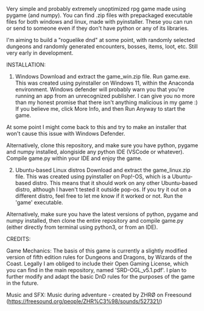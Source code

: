 Very simple and probably extremely unoptimized rpg game made using pygame (and numpy). You can find .zip files with prepackaged executable files for both windows and linux, made with pyinstaller. These you can run or send to someone even if they don't have python or any of its libraries.

I'm aiming to build a "roguelike dnd" at some point, with randomly selected dungeons and randomly generated encounters, bosses, items, loot, etc. Still very early in development.

INSTALLATION:

1. Windows
Download and extract the game_win.zip file. Run game.exe. This was created using pyinstaller on Windows 11, within the Anaconda environment. Windows defender will probably warn you that you're running an app from an unrecognized publisher. I can give you no more than my honest promise that there isn't anything malicious in my game :)
If you believe me, click More Info, and then Run Anyway to start the game.

At some point I might come back to this and try to make an installer that won't cause this issue with Windows Defender.

Alternatively, clone this repository, and make sure you have python, pygame and numpy installed, alongiside any python IDE (VSCode or whatever). Compile game.py within your IDE and enjoy the game.

2. Ubuntu-based Linux distros
Download and extract the game_linux.zip file. This was created using pyinstaller on Pop!-OS, which is a Ubuntu-based distro. This means that it should work on any other Ubuntu-based distro, although I haven't tested it outside pop-os. If you try it out on a different distro, feel free to let me know if it worked or not.
Run the 'game' executable.

Alternatively, make sure you have the latest versions of python, pygame and numpy installed, then clone the entire repository and compile game.py (either directly from terminal using python3, or from an IDE).

CREDITS:

Game Mechanics:
The basis of this game is currently a slightly modified version of fifth edition rules for Dungeons and Dragons, by Wizards of the Coast. Legally I am obliged to include their Open Gaming License, which you can find in the main repository, named 'SRD-OGL_v5.1.pdf'. I plan to further modify and adapt the basic DnD rules for the purposes of the game in the future.

Music and SFX:
Music during adventure - created by ZHRØ on Freesound (https://freesound.org/people/ZHR%C3%98/sounds/527321/)
